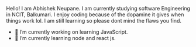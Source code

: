 Hello!
I am Abhishek Neupane. I am currently studying software Engineering in NCIT, Balkumari. 
I enjoy coding because of the dopamine it gives when things work lol. I am still learning so please dont mind the flaws you find.


- 🔭 I’m currently working on learning JavaScript.
- 🌱 I’m currently learning node and react js.

